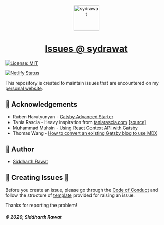 <p align="center">
  <a href="https://sydrawat.netlify.app">
    <img alt="sydrawat" src="https://www.svgrepo.com/show/263222/post-it-post-it.svg" width="80" />
  </a>
</p>
<h1 align="center">
  <a href="https://sydrawat.netlify.app">Issues @ sydrawat</a>
</h1>

[![License: MIT](https://img.shields.io/badge/License-MIT-blue.svg)](https://opensource.org/licenses/MIT)

[![Netlify Status](https://api.netlify.com/api/v1/badges/d6bfe026-2092-462a-99c7-45efeec9eca0/deploy-status)](https://app.netlify.com/sites/sydrawat/deploys)

This repository is created to maintain issues that are encountered on my [personal website](https://sydrawat.netlify.app).

## :busts_in_silhouette:  Acknowledgements

- Ruben Harutyunyan - [Gatsby Advanced Starter](https://github.com/Vagr9K/gatsby-advanced-starter/tree/master/content)
- Tania Rascia - Heavy inspiration from [taniarascia.com](https://taniarascia.com) [[source]](https://github.com/taniarascia/taniarascia)
- Muhammad Muhsin - [Using React Context API with Gatsby](https://www.gatsbyjs.org/blog/2019-01-31-using-react-context-api-with-gatsby/)
- Thomas Wang - [How to convert an existing Gatsby blog to use MDX](https://www.gatsbyjs.org/blog/2019-11-21-how-to-convert-an-existing-gatsby-blog-to-use-mdx/)

## :bust_in_silhouette:  Author

- [Siddharth Rawat](https://sydrawat.netlify.app)


## :nut_and_bolt:  Creating Issues :wrench:

Before you create an issue, please go through the [Code of Conduct](./CODE_OF_CONDUCT.md) and follow the structure of [template](./github/ISSUE_TEMPLATE) provided for raising an issue.

Thanks for reporting the problem!

##### &copy; 2020, Siddharth Rawat
